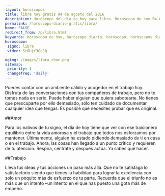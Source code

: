 ```yaml
---
layout: horoscopos
title: libra hoy gratis 04 de agosto del 2016 
description: Horóscopo del dia de hoy para libra. Horoscopo de hoy 04 de agosto del 2016. Las predicciones de amor, trabajo, vida personal gratis.
permalink: /horoscopo-diario-gratis/libra/
home: FALSE
redirect_from: /p/libra.html
keywords: horóscopo de hoy, horóscopo diario, horóscopo, horoscopos diarios gratis del dia de hoy, horóscopo diario gratis,horóscopo 2016, horóscopo esperanza gracia, horoscopo libra hoy, horoscop, horóscopos gratis, horoscopo libra, horoscopo libra 2016, Tarot, Astrologia, Zodíaco, libra, horoscopo gratis
horoscopo:
 signo: libra
 video: StOUjY3GcJQ

ogimg: /images/libra_char.png
sitemap:
 priority: 1
 changefreq: 'daily'
---
```



Puedes contar con un ambiente cálido y acogedor en el trabajo hoy. Disfruta de las conversaciones con tus compañeros de trabajo, pero no te tomes nada en serio. Puede haber alguien que quiera sabotearte. No tienes que preocuparte por ello demasiado, sólo ten cuidado de documentar cualquier idea que tengas. Es posible que necesites probar que es original.

##Amor

Para los nativos de tu signo, el día de hoy tiene que ver con ese traicionero equilibrio entre la vida amorosa y el trabajo que todos nos esforzamos por mantener. Últimamente, alguien ha estado pidiendo demasiado de ti en casa o en el trabajo. Ahora, las cosas han llegado a un punto crítico y requieren de tu atención. Respira, céntrate y después actúa. Ya sabes qué hacer.

##Trabajo

Lleva tus ideas y tus acciones un paso más allá. Que no te satisfaga lo satisfactorio siendo que tienes la habilidad para lograr la excelencia con solo un poquito más de esfuerzo de tu parte. Recuerda que el triunfo no es más que un intento –un intento en el que has puesto una gota más de empeño.